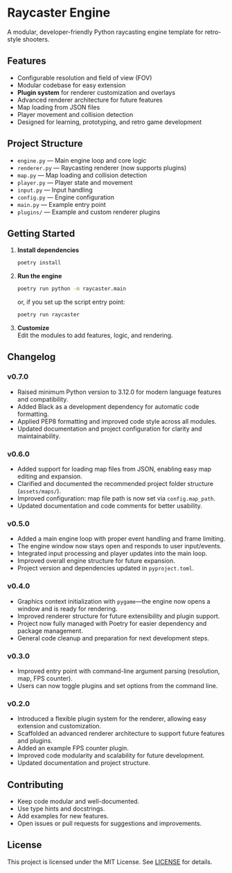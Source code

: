 # Raycaster Engine

A modular, developer-friendly Python raycasting engine template for retro-style shooters.

## Features

- Configurable resolution and field of view (FOV)
- Modular codebase for easy extension
- **Plugin system** for renderer customization and overlays
- Advanced renderer architecture for future features
- Map loading from JSON files
- Player movement and collision detection
- Designed for learning, prototyping, and retro game development

## Project Structure

- `engine.py` — Main engine loop and core logic
- `renderer.py` — Raycasting renderer (now supports plugins)
- `map.py` — Map loading and collision detection
- `player.py` — Player state and movement
- `input.py` — Input handling
- `config.py` — Engine configuration
- `main.py` — Example entry point
- `plugins/` — Example and custom renderer plugins

## Getting Started

1. **Install dependencies**  
   ```sh
   poetry install
   ```

2. **Run the engine**  
   ```sh
   poetry run python -m raycaster.main
   ```
   or, if you set up the script entry point:
   ```sh
   poetry run raycaster
   ```

3. **Customize**  
   Edit the modules to add features, logic, and rendering.

## Changelog

### v0.7.0
- Raised minimum Python version to 3.12.0 for modern language features and compatibility.
- Added Black as a development dependency for automatic code formatting.
- Applied PEP8 formatting and improved code style across all modules.
- Updated documentation and project configuration for clarity and maintainability.

### v0.6.0
- Added support for loading map files from JSON, enabling easy map editing and expansion.
- Clarified and documented the recommended project folder structure (`assets/maps/`).
- Improved configuration: map file path is now set via `config.map_path`.
- Updated documentation and code comments for better usability.

### v0.5.0
- Added a main engine loop with proper event handling and frame limiting.
- The engine window now stays open and responds to user input/events.
- Integrated input processing and player updates into the main loop.
- Improved overall engine structure for future expansion.
- Project version and dependencies updated in `pyproject.toml`.

### v0.4.0
- Graphics context initialization with `pygame`—the engine now opens a window and is ready for rendering.
- Improved renderer structure for future extensibility and plugin support.
- Project now fully managed with Poetry for easier dependency and package management.
- General code cleanup and preparation for next development steps.

### v0.3.0
- Improved entry point with command-line argument parsing (resolution, map, FPS counter).
- Users can now toggle plugins and set options from the command line.

### v0.2.0
- Introduced a flexible plugin system for the renderer, allowing easy extension and customization.
- Scaffolded an advanced renderer architecture to support future features and plugins.
- Added an example FPS counter plugin.
- Improved code modularity and scalability for future development.
- Updated documentation and project structure.

## Contributing

- Keep code modular and well-documented.
- Use type hints and docstrings.
- Add examples for new features.
- Open issues or pull requests for suggestions and improvements.

## License

This project is licensed under the MIT License. See [LICENSE](../LICENSE) for details.
